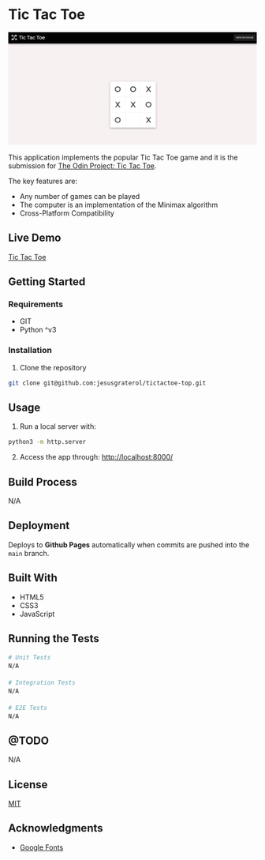 # Tic Tac Toe

![Tic Tac Toe](./readme-assets/screenshot-01.png)

This application implements the popular Tic Tac Toe game and it is the submission for [The Odin Project: Tic Tac Toe](https://www.theodinproject.com/lessons/node-path-javascript-tic-tac-toe). 

The key features are:

- Any number of games can be played
- The computer is an implementation of the Minimax algorithm
- Cross-Platform Compatibility





## Live Demo

[Tic Tac Toe](https://jesusgraterol.github.io/tictactoe-top/)





## Getting Started

### Requirements

- GIT
- Python ^v3

### Installation

1) Clone the repository
```bash
git clone git@github.com:jesusgraterol/tictactoe-top.git
```





## Usage

1) Run a local server with:

```bash
python3 -m http.server
```

2) Access the app through: [http://localhost:8000/](http://localhost:8000/)





## Build Process

N/A





## Deployment

Deploys to **Github Pages** automatically when commits are pushed into the `main` branch.






## Built With

- HTML5
- CSS3
- JavaScript





## Running the Tests

```bash
# Unit Tests
N/A

# Integration Tests
N/A

# E2E Tests
N/A
```





## @TODO

N/A





## License

[MIT](https://choosealicense.com/licenses/mit/)





## Acknowledgments

- [Google Fonts](https://fonts.google.com/icons)